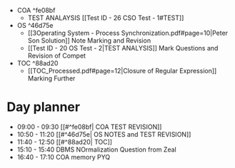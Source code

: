 
- COA ^fe08bf
	- TEST ANALAYSIS [[Test ID - 26 CSO Test - 1#TEST]]
- OS  ^46d75e
	- [[3Operating System - Process Synchronization.pdf#page=10|Peter Son Solution]] Note Marking and Revision
	- [[Test ID - 20 OS Test - 2|TEST ANALYSIS]] Mark Questions and Revision of Compet
- TOC  ^88ad20
	- [[TOC_Processed.pdf#page=12|Closure of Regular Expression]] Marking Further 
# Day planner

- 09:00 - 09:30 [[#^fe08bf| COA TEST REVISION]]
- 10:50 - 11:20 [[#^46d75e| OS NOTES and TEST REVISION]]
- 11:40 - 12:50 [[#^88ad20| TOC]]
- 15:10 - 15:40 DBMS NOrmalization Question from Zeal
- 16:40 - 17:10 COA memory PYQ
